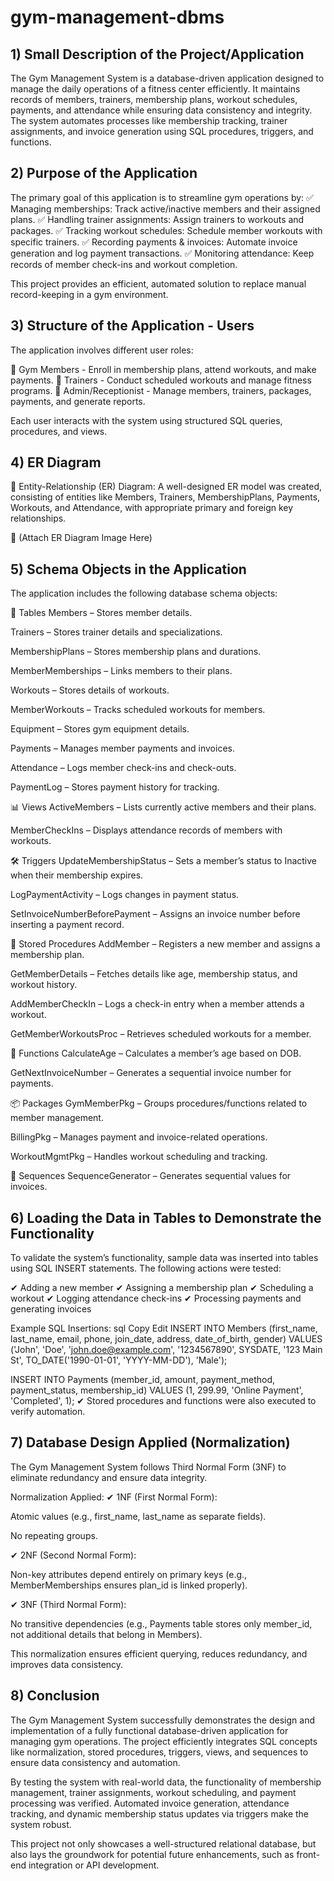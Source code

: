 # gym-management-dbms
## 1) Small Description of the Project/Application
The Gym Management System is a database-driven application designed to manage the daily operations of a fitness center efficiently. It maintains records of members, trainers, membership plans, workout schedules, payments, and attendance while ensuring data consistency and integrity. The system automates processes like membership tracking, trainer assignments, and invoice generation using SQL procedures, triggers, and functions.

## 2) Purpose of the Application
The primary goal of this application is to streamline gym operations by:
✅ Managing memberships: Track active/inactive members and their assigned plans.
✅ Handling trainer assignments: Assign trainers to workouts and packages.
✅ Tracking workout schedules: Schedule member workouts with specific trainers.
✅ Recording payments & invoices: Automate invoice generation and log payment transactions.
✅ Monitoring attendance: Keep records of member check-ins and workout completion.

This project provides an efficient, automated solution to replace manual record-keeping in a gym environment.

## 3) Structure of the Application - Users
The application involves different user roles:

👤 Gym Members - Enroll in membership plans, attend workouts, and make payments.
👤 Trainers - Conduct scheduled workouts and manage fitness programs.
👤 Admin/Receptionist - Manage members, trainers, packages, payments, and generate reports.

Each user interacts with the system using structured SQL queries, procedures, and views.

## 4) ER Diagram
📝 Entity-Relationship (ER) Diagram:
A well-designed ER model was created, consisting of entities like Members, Trainers, MembershipPlans, Payments, Workouts, and Attendance, with appropriate primary and foreign key relationships.

📌 (Attach ER Diagram Image Here)

## 5) Schema Objects in the Application
The application includes the following database schema objects:

📂 Tables
Members – Stores member details.

Trainers – Stores trainer details and specializations.

MembershipPlans – Stores membership plans and durations.

MemberMemberships – Links members to their plans.

Workouts – Stores details of workouts.

MemberWorkouts – Tracks scheduled workouts for members.

Equipment – Stores gym equipment details.

Payments – Manages member payments and invoices.

Attendance – Logs member check-ins and check-outs.

PaymentLog – Stores payment history for tracking.

📊 Views
ActiveMembers – Lists currently active members and their plans.

MemberCheckIns – Displays attendance records of members with workouts.

🛠 Triggers
UpdateMembershipStatus – Sets a member’s status to Inactive when their membership expires.

LogPaymentActivity – Logs changes in payment status.

SetInvoiceNumberBeforePayment – Assigns an invoice number before inserting a payment record.

🔄 Stored Procedures
AddMember – Registers a new member and assigns a membership plan.

GetMemberDetails – Fetches details like age, membership status, and workout history.

AddMemberCheckIn – Logs a check-in entry when a member attends a workout.

GetMemberWorkoutsProc – Retrieves scheduled workouts for a member.

📌 Functions
CalculateAge – Calculates a member’s age based on DOB.

GetNextInvoiceNumber – Generates a sequential invoice number for payments.

📦 Packages
GymMemberPkg – Groups procedures/functions related to member management.

BillingPkg – Manages payment and invoice-related operations.

WorkoutMgmtPkg – Handles workout scheduling and tracking.

🔢 Sequences
SequenceGenerator – Generates sequential values for invoices.

## 6) Loading the Data in Tables to Demonstrate the Functionality
To validate the system’s functionality, sample data was inserted into tables using SQL INSERT statements. The following actions were tested:

✔ Adding a new member
✔ Assigning a membership plan
✔ Scheduling a workout
✔ Logging attendance check-ins
✔ Processing payments and generating invoices

Example SQL Insertions:
sql
Copy
Edit
INSERT INTO Members (first_name, last_name, email, phone, join_date, address, date_of_birth, gender)
VALUES ('John', 'Doe', 'john.doe@example.com', '1234567890', SYSDATE, '123 Main St', TO_DATE('1990-01-01', 'YYYY-MM-DD'), 'Male');

INSERT INTO Payments (member_id, amount, payment_method, payment_status, membership_id)
VALUES (1, 299.99, 'Online Payment', 'Completed', 1);
✔ Stored procedures and functions were also executed to verify automation.

## 7) Database Design Applied (Normalization)
The Gym Management System follows Third Normal Form (3NF) to eliminate redundancy and ensure data integrity.

Normalization Applied:
✔ 1NF (First Normal Form):

Atomic values (e.g., first_name, last_name as separate fields).

No repeating groups.

✔ 2NF (Second Normal Form):

Non-key attributes depend entirely on primary keys (e.g., MemberMemberships ensures plan_id is linked properly).

✔ 3NF (Third Normal Form):

No transitive dependencies (e.g., Payments table stores only member_id, not additional details that belong in Members).

This normalization ensures efficient querying, reduces redundancy, and improves data consistency.

## 8) Conclusion
The Gym Management System successfully demonstrates the design and implementation of a fully functional database-driven application for managing gym operations. The project efficiently integrates SQL concepts like normalization, stored procedures, triggers, views, and sequences to ensure data consistency and automation.

By testing the system with real-world data, the functionality of membership management, trainer assignments, workout scheduling, and payment processing was verified. Automated invoice generation, attendance tracking, and dynamic membership status updates via triggers make the system robust.

This project not only showcases a well-structured relational database, but also lays the groundwork for potential future enhancements, such as front-end integration or API development.
